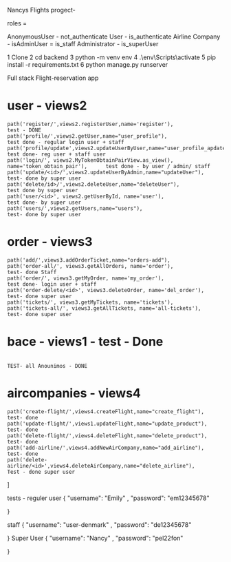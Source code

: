 Nancys Flights progect- 

roles = 

AnonymousUser -        not_authenticate
User -                 is_authenticate
Airline Company -      isAdminUser = is_staff
Administrator -        is_superUser


1 Clone 
2 cd backend
3 python -m venv env
4 .\env\Scripts\activate
5 pip install -r requirements.txt 
6 python manage.py runserver

Full stack Flight-reservation app

# user - views2
    path('register/',views2.registerUser,name='register'),                                 test - DONE
    path('profile/',views2.getUser,name="user_profile"),                                   test done - regular login user + staff
    path('profile/update',views2.updateUserByUser,name="user_profile_apdate"),             test done- reg user + staff user
    path('login/', views2.MyTokenObtainPairView.as_view(), name='token_obtain_pair'),      test done - by user / admin/ staff
    path('update/<id>/',views2.updateUserByAdmin,name="updateUser"),                       test- done by super user
    path('delete/id>/',views2.deleteUser,name="deleteUser"),                               test done by super user
    path('user/<id>', views2.getUserById, name='user'),                                    test done- by super user
    path('users/',views2.getUsers,name="users"),                                           test- done by super user

# order - views3
    path('add/',views3.addOrderTicket,name="orders-add"),
    path('order-all/', views3.getAllOrders, name='order'),                                test- done Staff                       
    path('order/', views3.getMyOrder, name='my_order'),                                   test done- login user + staff 
    path('order-delete/<id>', views3.deleteOrder, name='del_order'),                      test- done super user
    path('tickets/', views3.getMyTickets, name='tickets'),                                
    path('tickets-all/', views3.getAllTickets, name='all-tickets'),                       test- done super user

# bace - views1 - test - Done  
                                                                                           TEST- all Anounimos - DONE
# aircompanies - views4 
    path('create-flight/',views4.createFlight,name="create_flight"),                        test- done 
    path('update-flight/',views1.updateFlight,name="update_product"),                       test- done
    path('delete-flight/',views4.deleteFlight,name="delete_product"),                       test- done 
    path('add-airline/',views4.addNewAirCompany,name="add_airline"),                        test- done
    path('delete-airline/<id>',views4.deleteAirCompany,name="delete_airline"),              Test - done super user
 
]


tests - reguler user 
{
  "username": 
    "Emily"
  ,
  "password": 
    "em12345678"
  
}

staff 
{
  "username": 
    "user-denmark"
  ,
  "password": 
    "de12345678"
  
}
Super User
{
  "username": 
    "Nancy"
  ,
  "password": 
    "pel22fon"
  
}
